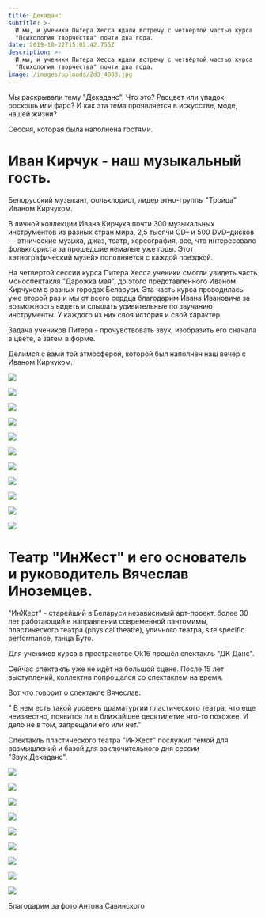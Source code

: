 ```yaml
---
title: Декаданс
subtitle: >-
  И мы, и ученики Питера Хесса ждали встречу с четвёртой частью курса
  "Психология творчества" почти два года.
date: 2019-10-22T15:02:42.755Z
description: >-
  И мы, и ученики Питера Хесса ждали встречу с четвёртой частью курса
  "Психология творчества" почти два года.
image: /images/uploads/2d3_4083.jpg
---
```

Мы раскрывали тему "Декаданс". Что это? Расцвет или упадок, роскошь или фарс? И как эта тема проявляется в искусстве, моде, нашей жизни?

Сессия, которая была наполнена гостями. 

# Иван Кирчук - наш музыкальный гость.

Белорусский музыкант, фольклорист, лидер этно-группы "Троица" Иваном Кирчуком.

В личной коллекции Ивана Кирчука почти 300 музыкальных инструментов из разных стран мира, 2,5 тысячи CD– и 500 DVD–дисков — этнические музыка, джаз, театр, хореография, все, что интересовало фольклориста за прошедшие немалые уже годы. Этот «этнографический музей» пополняется с каждой поездкой.

На четвертой сессии курса Питера Хесса ученики смогли увидеть часть моноспектакля "Дарожка мая", до этого представленного Иваном Кирчуком в разных городах Беларуси. Эта часть курса проводилась уже второй раз и мы от всего сердца благодарим Ивана Ивановича за возможность видеть и слышать удивительные по звучанию инструменты. У каждого из них своя история и свой характер.

Задача учеников Питера - прочувствовать звук, изобразить его сначала в цвете, а затем в форме.

Делимся с вами той атмосферой, которой был наполнен наш вечер с Иваном Кирчуком.

![](/images/uploads/2d3_3330.jpg)

![](/images/uploads/2d3_3359.jpg)

![](/images/uploads/2d3_3409.jpg)

![](/images/uploads/2d3_3416.jpg)

![](/images/uploads/2d3_3438.jpg)

![](/images/uploads/2d3_3467.jpg)

![](/images/uploads/2d3_3469.jpg)

![](/images/uploads/2d3_3471.jpg)

![](/images/uploads/2d3_3481.jpg)

![](/images/uploads/2d3_3511.jpg)

![](/images/uploads/2d3_3571.jpg)





# Театр "ИнЖест" и его основатель и руководитель Вячеслав Иноземцев.



"ИнЖест" - старейший в Беларуси независимый арт-проект, более 30 лет работающий в направлении современной пантомимы, пластического театра (physical theatre), уличного театра, site specific performance, танца Буто.

Для учеников курса в пространстве Ok16 прошёл спектакль "ДК Данс".

Сейчас спектакль уже не идёт на большой сцене. После 15 лет выступлений, коллектив попрощался со спектаклем на время.

Вот что говорит о спектакле Вячеслав:

" В нем есть такой уровень драматургии пластического театра, что еще неизвестно, появится ли в ближайшее десятилетие что-то похожее. И дело не в том, запрещали его или нет."

Спектакль пластического театра "ИнЖест" послужил темой для размышлений и базой для заключительного дня сессии "Звук.Декаданс".



![](/images/uploads/2d3_3665.jpg)

![](/images/uploads/2d3_3670.jpg)

![](/images/uploads/2d3_3705.jpg)

![](/images/uploads/2d3_3755.jpg)

![](/images/uploads/2d3_3788.jpg)

![](/images/uploads/2d3_3800.jpg)

![](/images/uploads/2d3_3834.jpg)

![](/images/uploads/2d3_3973.jpg)

![](/images/uploads/2d3_4204.jpg)

Благодарим за фото Антона Савинского
